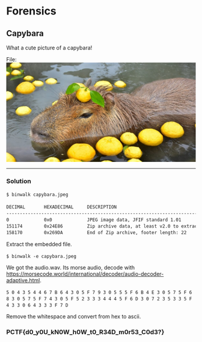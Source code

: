 # Forensics

## Capybara

What a cute picture of a capybara!

File: ![Capy](https://github.com/MasonCompetitiveCyber/PatriotCTF2023/blob/main/Forensics/Capybara/capybara.jpeg?raw=true)

---

### Solution

```bash
$ binwalk capybara.jpeg  

DECIMAL       HEXADECIMAL     DESCRIPTION
--------------------------------------------------------------------------------
0             0x0             JPEG image data, JFIF standard 1.01
151174        0x24E86         Zip archive data, at least v2.0 to extract, compressed size: 6902, uncompressed size: 919160, name: audio.wav
158170        0x269DA         End of Zip archive, footer length: 22
```

Extract the embedded file.

`$ binwalk -e capybara.jpeg`

We got the audio.wav. Its morse audio, decode with https://morsecode.world/international/decoder/audio-decoder-adaptive.html.

`5 0 4 3 5 4 4 6 7 B 6 4 3 0 5 F 7 9 3 0 5 5 5 F 6 B 4 E 3 0 5 7 5 F 6 8 3 0 5 7 5 F 7 4 3 0 5 F 5 2 3 3 3 4 4 4 5 F 6 D 3 0 7 2 3 5 3 3 5 F 4 3 3 0 6 4 3 3 3 F 7 D`

Remove the whitespace and convert from hex to ascii.

### PCTF{d0_y0U_kN0W_h0W_t0_R34D_m0r53_C0d3?}
